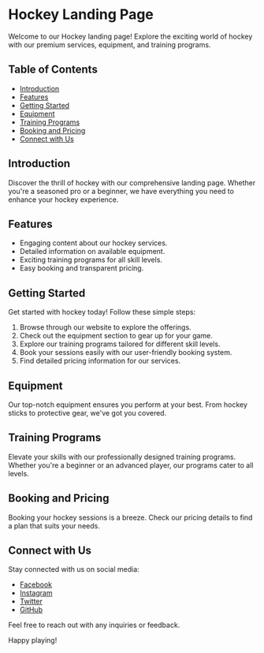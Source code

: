 # Hockey Landing Page

Welcome to our Hockey landing page! Explore the exciting world of hockey with our premium services, equipment, and training programs.

## Table of Contents

- [Introduction](#introduction)
- [Features](#features)
- [Getting Started](#getting-started)
- [Equipment](#equipment)
- [Training Programs](#training-programs)
- [Booking and Pricing](#booking-and-pricing)
- [Connect with Us](#connect-with-us)

## Introduction

Discover the thrill of hockey with our comprehensive landing page. Whether you're a seasoned pro or a beginner, we have everything you need to enhance your hockey experience.

## Features

- Engaging content about our hockey services.
- Detailed information on available equipment.
- Exciting training programs for all skill levels.
- Easy booking and transparent pricing.

## Getting Started

Get started with hockey today! Follow these simple steps:

1. Browse through our website to explore the offerings.
2. Check out the equipment section to gear up for your game.
3. Explore our training programs tailored for different skill levels.
4. Book your sessions easily with our user-friendly booking system.
5. Find detailed pricing information for our services.

## Equipment

Our top-notch equipment ensures you perform at your best. From hockey sticks to protective gear, we've got you covered.

## Training Programs

Elevate your skills with our professionally designed training programs. Whether you're a beginner or an advanced player, our programs cater to all levels.

## Booking and Pricing

Booking your hockey sessions is a breeze. Check our pricing details to find a plan that suits your needs.

## Connect with Us

Stay connected with us on social media:

- [Facebook](#)
- [Instagram](#)
- [Twitter](#)
- [GitHub](#)

Feel free to reach out with any inquiries or feedback.

Happy playing!

